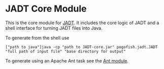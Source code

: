 JADT Core Module
=================================
This is the core module for [JADT](../index.html). It includes the core logic of JADT and a shell interface for turning JADT files into Java.

To generate from the shell use

    ["path to java"]java -cp "path to JADT-core.jar" pogofish.jadt.JADT "full path of input file" "base directory for output"

To generate using an Apache Ant task see the [Ant module](../ant/index.html).
